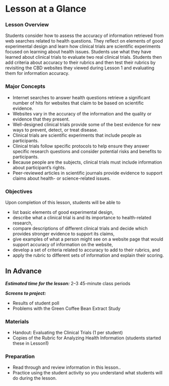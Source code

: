 # Lesson at a Glance

### Lesson Overview
Students consider how to assess the accuracy of information retrieved from web searches related to health questions. They reflect on elements of good experimental design and learn how clinical trials are scientific experiments focused on learning about health issues. Students use what they have learned about clinical trials to evaluate two real clinical trials. Students then add criteria about accuracy to their rubrics and then test their rubrics by revisiting the CBD websites they viewed during Lesson 1 and evaluating them for information accuracy.

### Major Concepts
- Internet searches to answer health questions retrieve a significant number of hits for websites that claim to be based on scientific evidence.
- Websites vary in the accuracy of the information and the quality or evidence that they present.
- Well-designed clinical trials provide some of the best evidence for new ways to prevent, detect, or treat disease.
- Clinical trials are scientific experiments that include people as participants.
- Clinical trials follow specific protocols to help ensure they answer specific research questions and consider potential risks and benefits to participants.
- Because people are the subjects, clinical trials must include information about participant’s rights.
- Peer-reviewed articles in scientific journals provide evidence to support claims about health- or science-related issues.

### Objectives
Upon completion of this lesson, students will be able to
- list basic elements of good experimental design,
- describe what a clinical trial is and its importance to health-related research,
- compare descriptions of different clinical trials and decide which provides stronger evidence to support its claims,
- give examples of what a person might see on a website page that would support accuracy of information on the website,
- develop a set of criteria related to accuracy to add to their rubrics, and
- apply the rubric to different sets of information and explain their scoring.

## In Advance

***Estimated time for the lesson:*** 2–3 45-minute class periods

***Screens to project:***

- Results of student poll
- Problems with the Green Coffee Bean Extract Study

### Materials
- Handout: Evaluating the Clinical Trials (1 per student)  
- Copies of the Rubric for Analyzing Health Information (students started these in Lesson1)

### Preparation
- Read through and review information in this lesson..
- Practice using the student activity so you understand what students will do during the lesson.

